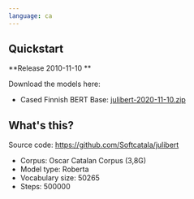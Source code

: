 ```yaml
---
language: ca
---
```


## Quickstart

**Release 2010-11-10 **

Download the models here:

* Cased Finnish BERT Base: [julibert-2020-11-10.zip](https://www.softcatala.org/pub/softcatala/julibert/julibert-2020-11-10.zip)

## What's this?

Source code: https://github.com/Softcatala/julibert

* Corpus: Oscar Catalan Corpus (3,8G)
* Model type: Roberta
* Vocabulary size: 50265
* Steps: 500000





